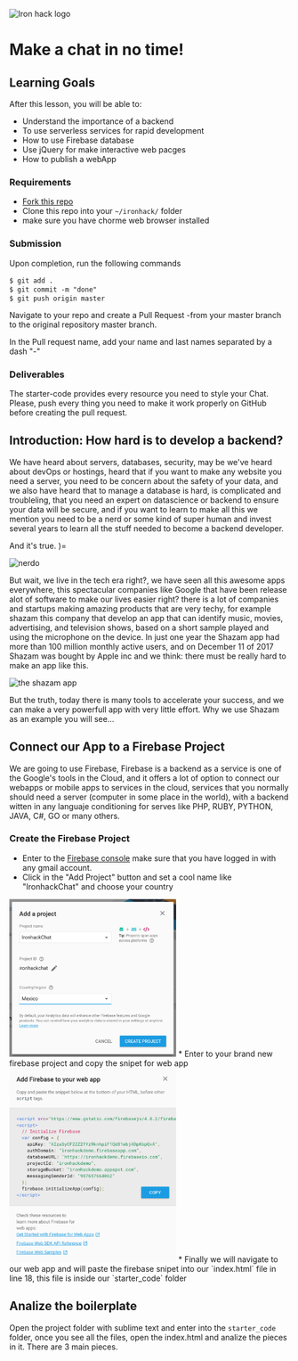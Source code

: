 ![Iron hack logo](https://camo.githubusercontent.com/52d2ff8778b60261533a7dba8dd989c6893a519b/68747470733a2f2f692e696d6775722e636f6d2f315167724e4e772e706e67)

# Make a chat in no time!

## Learning Goals
After this lesson, you will be able to:

* Understand the importance of a backend
* To use serverless services for rapid development
* How to use Firebase database
* Use jQuery for make interactive web pacges
* How to publish a webApp

### Requirements
* [Fork this repo](https://guides.github.com/activities/forking/)
* Clone this repo into your `~/ironhack/` folder
* make sure you have chorme web browser installed

### Submission
Upon completion, run the following commands

```
$ git add .
$ git commit -m "done"
$ git push origin master
```

Navigate to your repo and create a Pull Request -from your master branch to the original repository master branch.

In the Pull request name, add your name and last names separated by a dash "-"

### Deliverables
The starter-code provides every resource you need to style your Chat. Please, push every thing you need to make it work properly on GitHub before creating the pull request.

## Introduction: How hard is to develop a backend?

We have heard about servers, databases, security, may be we've heard about devOps or hostings, heard that if you want to make any website you need a server, you need to be concern about the safety of your data, and we also have heard that to manage a database is hard, is complicated and troubleling, that you need an expert on datascience or backend to ensure your data will be secure, and if you want to learn to make all this we mention you need to be a nerd or some kind of super human and invest several years to learn all the stuff needed to become a backend developer.

And it's true. )=

![nerdo](https://media.giphy.com/media/phGElmSM4P0sg/giphy.gif)

But wait, we live in the tech era right?, we have seen all this awesome apps everywhere, this spectacular companies like Google that have been release alot of software to make our lives easier right? there is a lot of companies and startups making amazing products that are very techy, for example shazam this company that develop an app that can identify music, movies, advertising, and television shows, based on a short sample played and using the microphone on the device.
In just one year the Shazam app had more than 100 million monthly active users, and on December 11 of 2017 Shazam was bought by Apple inc and we think: there must be really hard to make an app like this.

<img src="https://images.sftcdn.net/images/t_optimized,f_auto/p/7557c5a4-96db-11e6-9e0e-00163ec9f5fa/123744902/shazam-screenshot.png" width="300" alt="the shazam app"> 

But the truth, today there is many tools to accelerate your success, and we can make a very powerfull app with very little effort. Why we use Shazam as an example you will see...

## Connect our App to a Firebase Project

We are going to use Firebase, Firebase is a backend as a service is one of the Google's tools in the Cloud, and it offers a lot of option to connect our webapps or mobile apps to services in the cloud, services that you normally should need a server (computer in some place in the world), with a backend witten in any languaje conditioning for serves like PHP, RUBY, PYTHON, JAVA, C#, GO or many others.

### Create the Firebase Project

* Enter to the [Firebase console](console.firebase.google.com) make sure that you have logged in with any gmail account.
* Click in the "Add Project" button and set a cool name like "IronhackChat" and choose your country
<img src="project.png" width="300" alt="adding a new firebase project"> 
* Enter to your brand new firebase project and copy the snipet for web app
<img src="snipet.png" width="300" alt="adding the references to your app">
* Finally we will navigate to our web app and will paste the firebase snipet into our `index.html` file in line 18, this file is inside our `starter_code` folder

## Analize the boilerplate

Open the project folder with sublime text and enter into the `starter_code` folder, once you see all the files, open the index.html and analize the pieces in it.
There are 3 main pieces.

## 
 


 

## 
